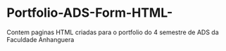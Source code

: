 # Portfolio-ADS-Form-HTML-
Contem paginas HTML criadas para o portfolio do 4 semestre de ADS da Faculdade Anhanguera
